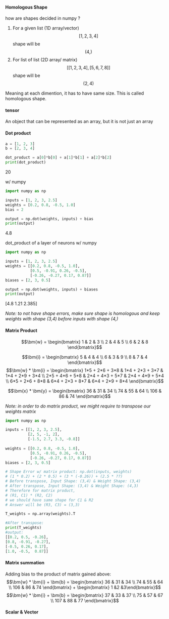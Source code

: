 #### Homologous Shape

how are shapes decided in numpy ?

1. For a given list (1D array/vector)  $$[1,2,3,4]$$
   shape will be $$(4,)$$
2. For list of list (2D array/ matrix) $$ [[1,2,3,4], [5,6,7,8]] $$
   shape will be
   $$(2,4)$$

Meaning at each dimention, it has to have same size. This is called homologous shape.

#### tensor
An object that can be represented as an array, but it is not just an array

#### Dot product

```Python
a = [1, 2, 3]
b = [2, 3, 4] 

dot_product = a[0]*b[0] + a[1]*b[1] + a[2]*b[2]
print(dot_product)
```
20

w/ numpy

```Python
import numpy as np

inputs = [1, 2, 3, 2.5]
weights = [0.2, 0.8, -0.5, 1.0]
bias = 2

output = np.dot(weights, inputs) + bias
print(output)
```
4.8

dot_product of a layer of neurons w/ numpy

```Python
import numpy as np

inputs = [1, 2, 3, 2.5]
weights = [[0.2, 0.8, -0.5, 1.0],
		   [0.5, -0.91, 0.26, -0.5],
		   [-0.26, -0.27, 0.17, 0.87]]
biases = [2, 3, 0.5]

output = np.dot(weights, inputs) + biases
print(output)
```
[4.8 1.21 2.385]

*Note: to not have shape errors, make sure shape is homologous and keep weights with shape (3,4) before inputs with shape (4,)*

#### Matrix Product 
$$\newcommand{\bm}[1]{\boldsymbol{#1}}$$
$$\bm{w} = \begin{bmatrix} 1 & 2 & 3 \\
2 & 4 & 5 \\
6 & 2 & 8
\end{bmatrix}$$

$$\bm{i} = \begin{bmatrix} 5 & 4 & 4 \\
6 & 3 & 9 \\
8 & 7 & 4
\end{bmatrix}$$
$$\bm{w} * \bm{i} = \begin{bmatrix} 1*5 + 2*6 + 3*8  & 1*4 + 2*3 + 3*7 & 1*4 + 2*9 + 3*4 \\
2*5 + 4*6 + 5*8  & 2*4 + 4*3 + 5*7 & 2*4 + 4*9 + 5*4 \\
6*5 + 2*6 + 8*8  & 6*4 + 2*3 + 8*7 & 6*4 + 2*9 + 8*4 \end{bmatrix}$$

$$\bm{x} * \bm{y} = \begin{bmatrix} 36  & 31 & 34 \\
74  & 55 & 64 \\
106  & 86 & 74 \end{bmatrix}$$

*Note: in order to do matrix product, we might require to transpose our weights matrix*

```Python
import numpy as np

inputs = [[1, 2, 3, 2.5],
		  [2, 5, -1, 2],
		  [-1.5, 2.7, 3.3, -0.8]]
		  
weights = [[0.2, 0.8, -0.5, 1.0],
		   [0.5, -0.91, 0.26, -0.5],
		   [-0.26, -0.27, 0.17, 0.87]]
biases = [2, 3, 0.5]

# Shape Error w/ matrix product: np.dot(inputs, weights)
# (1 * 0.2) + (2 * 0.5) + (3 * (-0.26)) + (2.5 * ??)
# Before transpose, Input Shape: (3,4) & Weight Shape: (3,4)
# After transpose, Input Shape: (3,4) & Weight Shape: (4,3)
# Therefore for matrix product, 
# (R1, C1) * (R2, C2)
# we should have same shape for C1 & R2
# Answer will be (R3, C3) = (3,3)

T_weights = np.array(weights).T

#After transpose:
print(T_weights) 
#output:
[[0.2, 0.5, -0.26],
[0.8, -0.91, -0.27],
[-0.5, 0.26, 0.17],
[1.0, -0.5,  0.87]]
```

#### Matrix summation

Adding bias to the product of matrix gained above:
$$\bm{w} * \bm{i} + \bm{b} = \begin{bmatrix} 36  & 31 & 34 \\
74  & 55 & 64 \\
106  & 86 & 74 \end{bmatrix} + \begin{bmatrix} 1 &2 &3\end{bmatrix}$$
$$\bm{w} * \bm{i} + \bm{b} = \begin{bmatrix} 37  & 33 & 37 \\
75  & 57 & 67 \\
107  & 88 & 77 \end{bmatrix}$$
#### Scalar & Vector
